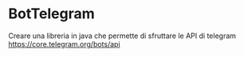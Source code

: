 # BotTelegram
Creare una libreria in java che permette di sfruttare le API di telegram  https://core.telegram.org/bots/api
